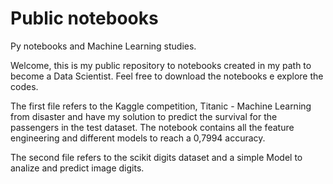 # Public notebooks
Py notebooks and Machine Learning studies.

Welcome, this is my public repository to notebooks created in my path to become a Data Scientist. 
Feel free to download the notebooks e explore the codes.

The first file refers to the Kaggle competition, Titanic - Machine Learning from disaster and have my solution to predict the survival for the passengers in the test dataset. The notebook contains all the feature engineering and different models to reach a 0,7994 accuracy.

The second file refers to the scikit digits dataset and a simple Model to analize and predict image digits. 

